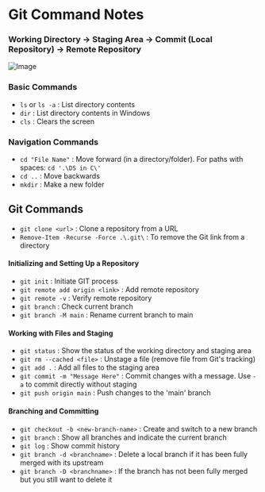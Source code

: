 # Git Command Notes

### Working Directory -> Staging Area -> Commit (Local Repository) -> Remote Repository

![Image](https://iili.io/JP3IeDB.png)

### Basic Commands
- `ls` or `ls -a` : List directory contents
- `dir` : List directory contents in Windows
- `cls` : Clears the screen

### Navigation Commands
- `cd "File Name"` : Move forward (in a directory/folder). For paths with spaces: `cd '.\DS in C\'`
- `cd ..` : Move backwards
- `mkdir` : Make a new folder

## Git Commands
- `git clone <url>` : Clone a repository from a URL
- `Remove-Item -Recurse -Force .\.git\` : To remove the Git link from a directory

#### Initializing and Setting Up a Repository
- `git init` : Initiate GIT process
- `git remote add origin <link>` : Add remote repository
- `git remote -v` : Verify remote repository
- `git branch` : Check current branch
- `git branch -M main` : Rename current branch to main

#### Working with Files and Staging
- `git status` : Show the status of the working directory and staging area
- `git rm --cached <file>` : Unstage a file (remove file from Git's tracking)
- `git add .` : Add all files to the staging area
- `git commit -m "Message Here"` : Commit changes with a message. Use `-a` to commit directly without staging
- `git push origin main` : Push changes to the 'main' branch

#### Branching and Committing
- `git checkout -b <new-branch-name>` : Create and switch to a new branch
- `git branch` : Show all branches and indicate the current branch
- `git log` : Show commit history
- `git branch -d <branchname>` : Delete a local branch if it has been fully merged with its upstream
- `git branch -D <branchname>` : If the <branchname> branch has not been fully merged but you still want to delete it
